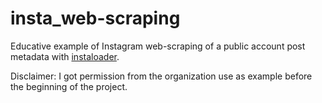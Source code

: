 # insta_web-scraping

Educative example of Instagram web-scraping of a public account post metadata with [instaloader](https://github.com/instaloader/instaloader).

Disclaimer: I got permission from the organization use as example before the beginning of the project.
